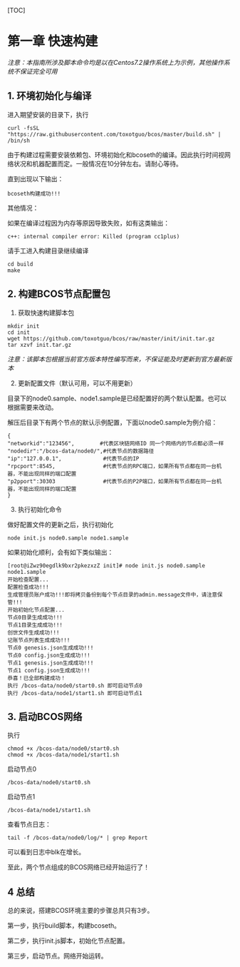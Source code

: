 [TOC]



# 第一章 快速构建

*注意：本指南所涉及脚本命令均是以在Centos7.2操作系统上为示例，其他操作系统不保证完全可用*

## 1. 环境初始化与编译

进入期望安装的目录下，执行

```curl -fsSL "https://raw.githubusercontent.com/toxotguo/bcos/master/build.sh" | /bin/sh```

由于构建过程需要安装依赖包、环境初始化和bcoseth的编译。因此执行时间视网络状况和机器配置而定。一般情况在10分钟左右。请耐心等待。

直到出现以下输出：

```bcoseth构建成功!!!```



其他情况：

如果在编译过程因为内存等原因导致失败，如有这类输出：

```c++: internal compiler error: Killed (program cc1plus)```

请手工进入构建目录继续编译

```
cd build
make
```



## 2. 构建BCOS节点配置包



1. 获取快速构建脚本包 

```
mkdir init
cd init
wget https://github.com/toxotguo/bcos/raw/master/init/init.tar.gz
tar xzvf init.tar.gz
```

*注意：该脚本包根据当前官方版本特性编写而来，不保证能及时更新到官方最新版本*



2. 更新配置文件（默认可用，可以不用更新）

目录下的node0.sample、node1.sample是已经配置好的两个默认配置。也可以根据需要来改动。

解压后目录下有两个节点的默认示例配置，下面以node0.sample为例介绍：

    {
    "networkid":"123456",        #代表区块链网络ID 同一个网络内的节点都必须一样
    "nodedir":"/bcos-data/node0/",#代表节点的数据路径
    "ip":"127.0.0.1",			  #代表节点的IP
    "rpcport":8545,				  #代表节点的RPC端口，如果所有节点都在同一台机器，不能出现同样的端口配置
    "p2pport":30303				  #代表节点的P2P端口，如果所有节点都在同一台机器，不能出现同样的端口配置
    }


3. 执行初始化命令

做好配置文件的更新之后，执行初始化

```node init.js node0.sample node1.sample ```

如果初始化顺利，会有如下类似输出：

```
[root@iZwz90egdlk9bxr2pkezxzZ init]# node init.js node0.sample node1.sample 
开始检查配置...
配置检查成功!!!
生成管理员账户成功!!!即将拷贝备份到每个节点目录的admin.message文件中，请注意保管!!!
开始初始化节点配置...
节点0目录生成成功!!!
节点1目录生成成功!!!
创世文件生成成功!!!
记账节点列表生成成功!!!
节点0 genesis.json生成成功!!!
节点0 config.json生成成功!!!
节点1 genesis.json生成成功!!!
节点1 config.json生成成功!!!
恭喜！已全部构建成功！
执行 /bcos-data/node0/start0.sh 即可启动节点0
执行 /bcos-data/node1/start1.sh 即可启动节点1
```



## 3. 启动BCOS网络 



执行

```
chmod +x /bcos-data/node0/start0.sh
chmod +x /bcos-data/node1/start1.sh
```

启动节点0

```
/bcos-data/node0/start0.sh
```

启动节点1

```
/bcos-data/node1/start1.sh
```

查看节点日志：

```
tail -f /bcos-data/node0/log/* | grep Report
```

可以看到日志中blk在增长。



至此，两个节点组成的BCOS网络已经开始运行了！



## 4 总结

总的来说，搭建BCOS环境主要的步骤总共只有3步。

第一步，执行build脚本，构建bcoseth。

第二步，执行init.js脚本，初始化节点配置。

第三步，启动节点。网络开始运转。